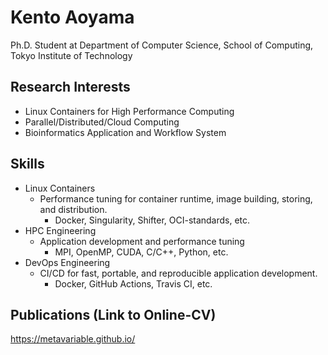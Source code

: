 # Kento Aoyama

Ph.D. Student at Department of Computer Science, School of Computing, Tokyo Institute of Technology

## Research Interests

- Linux Containers for High Performance Computing
- Parallel/Distributed/Cloud Computing
- Bioinformatics Application and Workflow System

## Skills

- Linux Containers
  - Performance tuning for container runtime, image building, storing, and distribution.
    - Docker, Singularity, Shifter, OCI-standards, etc.
- HPC Engineering
  - Application development and performance tuning
    - MPI, OpenMP, CUDA, C/C++, Python, etc.
- DevOps Engineering
  - CI/CD for fast, portable, and reproducible application development.
    - Docker, GitHub Actions, Travis CI, etc.

## Publications (Link to Online-CV)

https://metavariable.github.io/
